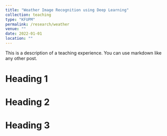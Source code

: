```yaml
---
title: "Weather Image Recognition using Deep Learning"
collection: teaching
type: "KFUPM"
permalink: /research/weather
venue: ""
date: 2022-01-01
location: ""
---
```


This is a description of a teaching experience. You can use markdown like any other post.

Heading 1
======

Heading 2
======

Heading 3
======
